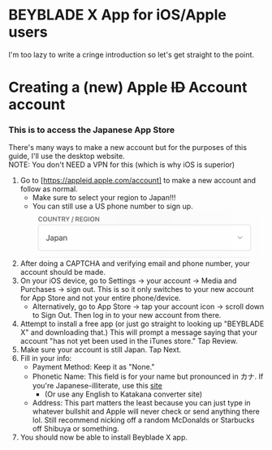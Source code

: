 # BEYBLADE X App for iOS/Apple users

I'm too lazy to write a cringe introduction so let's get straight to the point.  

# Creating a (new) Apple ~~ID~~ Account account
### This is to access the Japanese App Store

There's many ways to make a new account but for the purposes of this guide, I'll use the desktop website.  
NOTE: You don't NEED a VPN for this (which is why iOS is superior)

1. Go to [https://appleid.apple.com/account] to make a new account and follow as normal.
    * Make sure to select your region to Japan!!!
    * You can still use a US phone number to sign up.
![](bxguide_region.png)  
2. After doing a CAPTCHA and verifying email and phone number, your account should be made.
3. On your iOS device, go to Settings -> your account -> Media and Purchases -> sign out. This is so it only switches to your new account for App Store and not your entire phone/device.
    * Alternatively, go to App Store -> tap your account icon -> scroll down to Sign Out. Then log in to your new account from there.
4. Attempt to install a free app (or just go straight to looking up "BEYBLADE X" and downloading that.) This will prompt a message saying that your account "has not yet been used in the iTunes store." Tap Review.
5. Make sure your account is still Japan. Tap Next.
6. Fill in your info:
    * Payment Method: Keep it as "None."    
    * Phonetic Name: This field is for your name but pronounced in カナ. If you're Japanese-illiterate, use this [site](https://www.sljfaq.org/cgi/e2k.cgi)
       * (Or use any English to Katakana converter site)
    * Address: This part matters the least because you can just type in whatever bullshit and Apple will never check or send anything there lol. Still recommend nicking off a random McDonalds or Starbucks off Shibuya or something.
7. You should now be able to install Beyblade X app.
